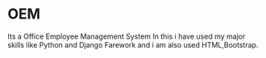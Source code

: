 # OEM
Its a Office Employee Management System
In this i have used my major skills like Python and Django Farework and i am also used HTML,Bootstrap.
